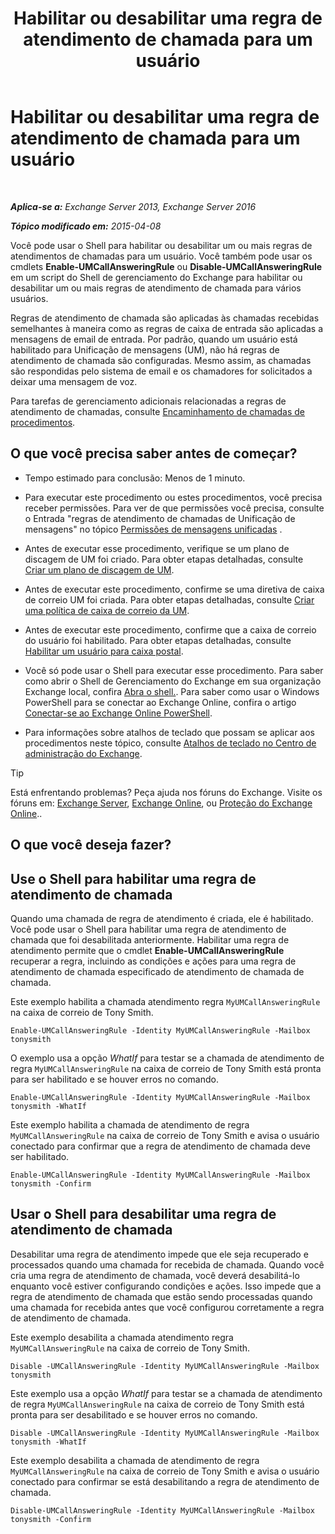 ﻿---
title: 'Habilitar ou desabilitar uma regra de atendimento de chamada para um usuário'
TOCTitle: Habilitar ou desabilitar uma regra de atendimento de chamada para um usuário
ms:assetid: f9e40ac3-117f-44f6-9ab1-dc9f4c72e8ac
ms:mtpsurl: https://technet.microsoft.com/pt-br/library/Dn140252(v=EXCHG.150)
ms:contentKeyID: 54651956
ms.date: 05/22/2018
mtps_version: v=EXCHG.150
ms.translationtype: MT
---

# Habilitar ou desabilitar uma regra de atendimento de chamada para um usuário

 

_**Aplica-se a:** Exchange Server 2013, Exchange Server 2016_

_**Tópico modificado em:** 2015-04-08_

Você pode usar o Shell para habilitar ou desabilitar um ou mais regras de atendimentos de chamadas para um usuário. Você também pode usar os cmdlets **Enable-UMCallAnsweringRule** ou **Disable-UMCallAnsweringRule** em um script do Shell de gerenciamento do Exchange para habilitar ou desabilitar um ou mais regras de atendimento de chamada para vários usuários.

Regras de atendimento de chamada são aplicadas às chamadas recebidas semelhantes à maneira como as regras de caixa de entrada são aplicadas a mensagens de email de entrada. Por padrão, quando um usuário está habilitado para Unificação de mensagens (UM), não há regras de atendimento de chamada são configuradas. Mesmo assim, as chamadas são respondidas pelo sistema de email e os chamadores for solicitados a deixar uma mensagem de voz.

Para tarefas de gerenciamento adicionais relacionadas a regras de atendimento de chamadas, consulte [Encaminhamento de chamadas de procedimentos](https://docs.microsoft.com/pt-br/exchange/voice-mail-unified-messaging/set-up-client-voice-mail-features/forwarding-calls-procedures).

## O que você precisa saber antes de começar?

  - Tempo estimado para conclusão: Menos de 1 minuto.

  - Para executar este procedimento ou estes procedimentos, você precisa receber permissões. Para ver de que permissões você precisa, consulte o Entrada "regras de atendimento de chamadas de Unificação de mensagens" no tópico [Permissões de mensagens unificadas](unified-messaging-permissions-exchange-2013-help.md) .

  - Antes de executar esse procedimento, verifique se um plano de discagem de UM foi criado. Para obter etapas detalhadas, consulte [Criar um plano de discagem de UM](create-a-um-dial-plan-exchange-2013-help.md).

  - Antes de executar este procedimento, confirme se uma diretiva de caixa de correio UM foi criada. Para obter etapas detalhadas, consulte [Criar uma política de caixa de correio da UM](create-a-um-mailbox-policy-exchange-2013-help.md).

  - Antes de executar este procedimento, confirme que a caixa de correio do usuário foi habilitado. Para obter etapas detalhadas, consulte [Habilitar um usuário para caixa postal](enable-a-user-for-voice-mail-exchange-2013-help.md).

  - Você só pode usar o Shell para executar esse procedimento. Para saber como abrir o Shell de Gerenciamento do Exchange em sua organização Exchange local, confira [Abra o shell.](https://technet.microsoft.com/pt-br/library/dd638134\(v=exchg.150\)). Para saber como usar o Windows PowerShell para se conectar ao Exchange Online, confira o artigo [Conectar-se ao Exchange Online PowerShell](https://go.microsoft.com/fwlink/p/?linkid=396554).

  - Para informações sobre atalhos de teclado que possam se aplicar aos procedimentos neste tópico, consulte [Atalhos de teclado no Centro de administração do Exchange](keyboard-shortcuts-in-the-exchange-admin-center-exchange-online-protection-help.md).


> [!TIP]
> Está enfrentando problemas? Peça ajuda nos fóruns do Exchange. Visite os fóruns em: <A href="https://go.microsoft.com/fwlink/p/?linkid=60612">Exchange Server</A>, <A href="https://go.microsoft.com/fwlink/p/?linkid=267542">Exchange Online</A>, ou <A href="https://go.microsoft.com/fwlink/p/?linkid=285351">Proteção do Exchange Online</A>..



## O que você deseja fazer?

## Use o Shell para habilitar uma regra de atendimento de chamada

Quando uma chamada de regra de atendimento é criada, ele é habilitado. Você pode usar o Shell para habilitar uma regra de atendimento de chamada que foi desabilitada anteriormente. Habilitar uma regra de atendimento permite que o cmdlet **Enable-UMCallAnsweringRule** recuperar a regra, incluindo as condições e ações para uma regra de atendimento de chamada especificado de atendimento de chamada de chamada.

Este exemplo habilita a chamada atendimento regra `MyUMCallAnsweringRule` na caixa de correio de Tony Smith.

    Enable-UMCallAnsweringRule -Identity MyUMCallAnsweringRule -Mailbox tonysmith

O exemplo usa a opção *WhatIf* para testar se a chamada de atendimento de regra `MyUMCallAnsweringRule` na caixa de correio de Tony Smith está pronta para ser habilitado e se houver erros no comando.

    Enable-UMCallAnsweringRule -Identity MyUMCallAnsweringRule -Mailbox tonysmith -WhatIf

Este exemplo habilita a chamada de atendimento de regra `MyUMCallAnsweringRule` na caixa de correio de Tony Smith e avisa o usuário conectado para confirmar que a regra de atendimento de chamada deve ser habilitado.

    Enable-UMCallAnsweringRule -Identity MyUMCallAnsweringRule -Mailbox tonysmith -Confirm

## Usar o Shell para desabilitar uma regra de atendimento de chamada

Desabilitar uma regra de atendimento impede que ele seja recuperado e processados quando uma chamada for recebida de chamada. Quando você cria uma regra de atendimento de chamada, você deverá desabilitá-lo enquanto você estiver configurando condições e ações. Isso impede que a regra de atendimento de chamada que estão sendo processadas quando uma chamada for recebida antes que você configurou corretamente a regra de atendimento de chamada.

Este exemplo desabilita a chamada atendimento regra `MyUMCallAnsweringRule` na caixa de correio de Tony Smith.

    Disable -UMCallAnsweringRule -Identity MyUMCallAnsweringRule -Mailbox tonysmith

Este exemplo usa a opção *WhatIf* para testar se a chamada de atendimento de regra `MyUMCallAnsweringRule` na caixa de correio de Tony Smith está pronta para ser desabilitado e se houver erros no comando.

    Disable -UMCallAnsweringRule -Identity MyUMCallAnsweringRule -Mailbox tonysmith -WhatIf

Este exemplo desabilita a chamada de atendimento de regra `MyUMCallAnsweringRule` na caixa de correio de Tony Smith e avisa o usuário conectado para confirmar se está desabilitando a regra de atendimento de chamada.

    Disable-UMCallAnsweringRule -Identity MyUMCallAnsweringRule -Mailbox tonysmith -Confirm

